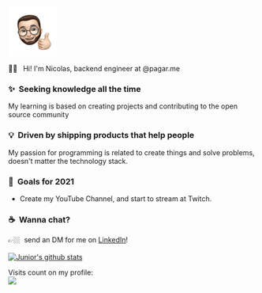 
<p align="left">
   <img src="https://raw.githubusercontent.com/NicolasLopes7/NicolasLopes7/master/ffa2489a-82ad-48a1-aa34-fb0ae44453dc.webp" alt="Whats-App-Image-2020-07-15-at-21-42-06-  2-2" border="0" width="100">
</p>

🖖🏼 &nbsp;	Hi! I'm Nicolas, backend engineer at @pagar.me 

### ✨&nbsp; Seeking knowledge all the time  
My learning is based on creating projects and contributing to the open source community 

### 💡&nbsp; Driven by shipping products that help people  
My passion for programming is related to create things and solve problems, doesn't matter the technology stack.  

### 🔭&nbsp; Goals for 2021 
- Create my YouTube Channel, and start to stream at Twitch.

### ☕️&nbsp; Wanna chat? 
👉🏼&nbsp; send an DM for me on [LinkedIn](https://www.linkedin.com/in/nicolas-lopes-00a6781a2/)!
<br/>
<br/>
[![Junior's github stats](https://github-readme-stats.vercel.app/api?username=NicolasLopes7)](https://github.com/anuraghazra/github-readme-stats)

<p align="left"> 
  Visits count on my profile: <br/>
  <img src="https://profile-counter.glitch.me/nicolaslopes7/count.svg">
</p>
